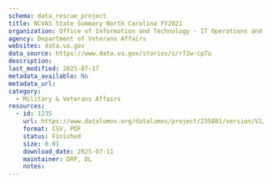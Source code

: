 ```yaml
---
schema: data_rescue_project 
title: NCVAS State Summary North Carolina FY2021
organization: Office of Information and Technology - IT Operations and Services (ITOPS)
agency: Department of Veterans Affairs
websites: data.va.gov
data_source: https://www.data.va.gov/stories/s/r72w-cp7u
description: 
last_modified: 2025-07-17
metadata_available: No
metadata_url: 
category:
  - Military & Veterans Affairs 
resources:
  - id: 1235
    url: https://www.datalumos.org/datalumos/project/235881/version/V1/view
    format: CSV, PDF
    status: Finished
    size: 0.01
    download_date: 2025-07-11
    maintainer: DRP, DL
    notes: 
---
```

